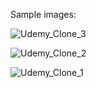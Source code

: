 Sample images: 

![Udemy_Clone_3](https://github.com/user-attachments/assets/2ed0ef1d-4e74-4729-a3f7-1e3be4f8b99e)

![Udemy_Clone_2](https://github.com/user-attachments/assets/d5e081fc-b596-4474-bf07-4be2e23cb342)

![Udemy_Clone_1](https://github.com/user-attachments/assets/3dd81b61-705b-4352-ae3b-76e984052f43)

